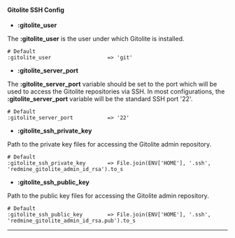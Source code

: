 #### Gitolite SSH Config

* **:gitolite_user**

The **:gitolite_user** is the user under which Gitolite is installed.

    # Default
    :gitolite_user                  => 'git'

* **:gitolite_server_port**

The **:gitolite_server_port** variable should be set to the port which will be used to access the Gitolite repositories via SSH. In most configurations, the **:gitolite_server_port** variable will be the standard SSH port '22'.

    # Default
    :gitolite_server_port           => '22'

* **:gitolite_ssh_private_key**

Path to the private key files for accessing the Gitolite admin repository.

    # Default
    :gitolite_ssh_private_key       => File.join(ENV['HOME'], '.ssh', 'redmine_gitolite_admin_id_rsa').to_s

* **:gitolite_ssh_public_key**

Path to the public key files for accessing the Gitolite admin repository.

    # Default
    :gitolite_ssh_public_key        => File.join(ENV['HOME'], '.ssh', 'redmine_gitolite_admin_id_rsa.pub').to_s

***
